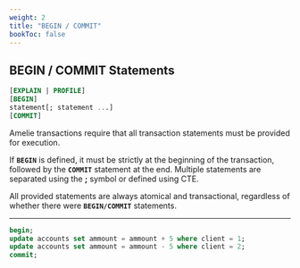```yaml
---
weight: 2
title: "BEGIN / COMMIT"
bookToc: false
---
```


## BEGIN / COMMIT Statements

```SQL
[EXPLAIN | PROFILE]
[BEGIN]
statement[; statement ...]
[COMMIT]
```

Amelie transactions require that all transaction statements must be provided for execution.

If **`BEGIN`** is defined, it must be strictly at the beginning of the transaction,
followed by the **`COMMIT`** statement at the end.
Multiple statements are separated using the **;** symbol or defined using CTE.

All provided statements are always atomical and transactional, regardless of whether
there were **`BEGIN/COMMIT`** statements.

---

```SQL
begin;
update accounts set ammount = ammount + 5 where client = 1;
update accounts set ammount = ammount - 5 where client = 2;
commit;
```
